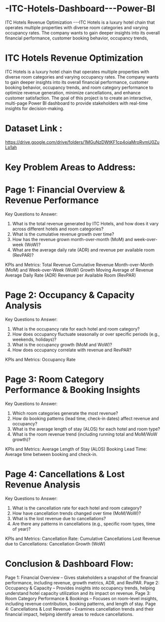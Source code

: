 # -ITC-Hotels-Dashboard---Power-BI
ITC Hotels Revenue Optimization ---ITC Hotels is a luxury hotel chain that operates multiple properties with diverse room categories and varying occupancy rates. The company wants to gain deeper insights into its overall financial performance, customer booking behavior, occupancy trends, 

# ITC Hotels Revenue Optimization
ITC Hotels is a luxury hotel chain that operates multiple properties with diverse room categories and varying occupancy rates. The company wants to gain deeper insights into its overall financial performance, customer booking behavior, occupancy trends, and room category performance to optimize revenue generation, minimize cancellations, and enhance customer satisfaction. The goal of this project is to create an interactive, multi-page Power BI dashboard to provide stakeholders with real-time insights for decision-making.

# Dataset Link :
https://drive.google.com/drive/folders/1MGuNzDWtKF1cp4oiaMroRvmU0ZuLp1ah

# Key Problem Areas to Address:

# Page 1: Financial Overview & Revenue Performance
Key Questions to Answer:
1. What is the total revenue generated by ITC Hotels, and how does it vary across different hotels and room categories?
2. What is the cumulative revenue growth over time?
3. How has the revenue grown month-over-month (MoM) and week-over-week (WoW)?
4. What are the average daily rate (ADR) and revenue per available room (RevPAR)?

KPIs and Metrics:
Total Revenue
Cumulative Revenue
Month-over-Month (MoM) and Week-over-Week (WoW) Growth
Moving Average of Revenue
Average Daily Rate (ADR)
Revenue per Available Room (RevPAR)
 

# Page 2: Occupancy & Capacity Analysis
Key Questions to Answer:
1. What is the occupancy rate for each hotel and room category?
2. How does occupancy fluctuate seasonally or over specific periods (e.g., weekends, holidays)?
3. What is the  occupancy growth (MoM and WoW)?
4. How does occupancy correlate with revenue and RevPAR?

KPIs and Metrics:
Occupancy Rate

#  Page 3: Room Category Performance & Booking Insights
Key Questions to Answer:

1. Which room categories generate the most revenue?
2. How do booking patterns (lead time, check-in dates) affect revenue and occupancy?
3. What is the average length of stay (ALOS) for each hotel and room type?
4. What is the room revenue trend (including running total and MoM/WoW growth)?

KPIs and Metrics:
Average Length of Stay (ALOS)
Booking Lead Time: Average time between booking and check-in.
 

# Page 4: Cancellations & Lost Revenue Analysis
Key Questions to Answer:
1. What is the cancellation rate for each hotel and room category?
2. How have cancellation trends changed over time (MoM/WoW)?
3. What is the lost revenue due to cancellations?
4. Are there any patterns in cancellations (e.g., specific room types, time of year)?

KPIs and Metrics:
Cancellation Rate:
Cumulative Cancellations
Lost Revenue due to Cancellations:
Cancellation Growth (WoW)
 

# Conclusion & Dashboard Flow:
Page 1: Financial Overview – Gives stakeholders a snapshot of the financial performance, including revenue, growth metrics, ADR, and RevPAR.
Page 2: Occupancy & Capacity – Provides insights into occupancy trends, helping understand hotel capacity utilization and its impact on revenue.
Page 3: Room Category Performance & Bookings – Focuses on room-level insights, including revenue contribution, booking patterns, and length of stay.
Page 4: Cancellations & Lost Revenue – Examines cancellation trends and their financial impact, helping identify areas to reduce cancellations.
